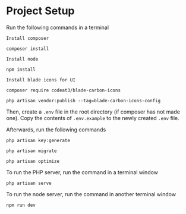 # Project Setup

Run the following commands in a terminal

`Install composer`
```
composer install
```

`Install node`
```
npm install
```

`Install blade icons for UI`
```
composer require codeat3/blade-carbon-icons
```
```
php artisan vendor:publish --tag=blade-carbon-icons-config
```

Then, create a `.env` file in the root directory (if composer has not made one).
Copy the contents of `.env.example` to the newly created `.env` file.

Afterwards, run the following commands

```
php artisan key:generate
```
```
php artisan migrate
```
```
php artisan optimize
```

To run the PHP server, run the command in a terminal window
```
php artisan serve
```

To run the node server, run the command in another terminal window
```
npm run dev
```


